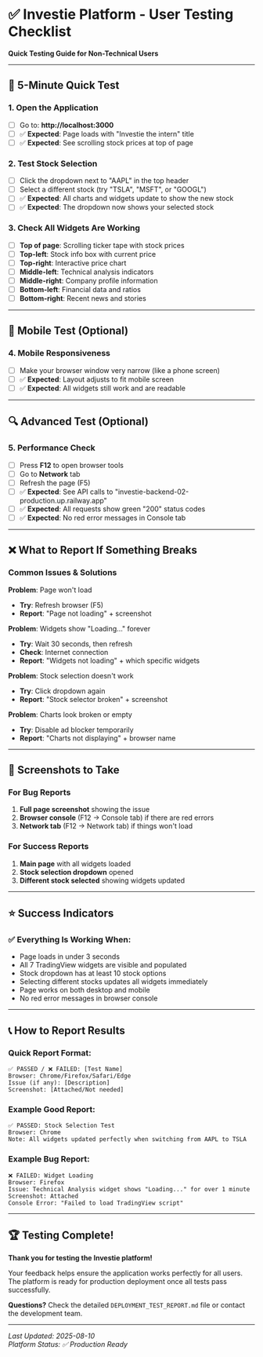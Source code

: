 # ✅ Investie Platform - User Testing Checklist

**Quick Testing Guide for Non-Technical Users**

---

## 🎯 **5-Minute Quick Test**

### **1. Open the Application** 
- [ ] Go to: **http://localhost:3000**
- [ ] ✅ **Expected**: Page loads with "Investie the intern" title
- [ ] ✅ **Expected**: See scrolling stock prices at top of page

### **2. Test Stock Selection**
- [ ] Click the dropdown next to "AAPL" in the top header
- [ ] Select a different stock (try "TSLA", "MSFT", or "GOOGL")
- [ ] ✅ **Expected**: All charts and widgets update to show the new stock
- [ ] ✅ **Expected**: The dropdown now shows your selected stock

### **3. Check All Widgets Are Working**
- [ ] **Top of page**: Scrolling ticker tape with stock prices
- [ ] **Top-left**: Stock info box with current price
- [ ] **Top-right**: Interactive price chart
- [ ] **Middle-left**: Technical analysis indicators
- [ ] **Middle-right**: Company profile information
- [ ] **Bottom-left**: Financial data and ratios
- [ ] **Bottom-right**: Recent news and stories

---

## 📱 **Mobile Test** (Optional)

### **4. Mobile Responsiveness**
- [ ] Make your browser window very narrow (like a phone screen)
- [ ] ✅ **Expected**: Layout adjusts to fit mobile screen
- [ ] ✅ **Expected**: All widgets still work and are readable

---

## 🔍 **Advanced Test** (Optional)

### **5. Performance Check**
- [ ] Press **F12** to open browser tools
- [ ] Go to **Network** tab
- [ ] Refresh the page (F5)
- [ ] ✅ **Expected**: See API calls to "investie-backend-02-production.up.railway.app"
- [ ] ✅ **Expected**: All requests show green "200" status codes
- [ ] ✅ **Expected**: No red error messages in Console tab

---

## ❌ **What to Report If Something Breaks**

### **Common Issues & Solutions**

**Problem**: Page won't load
- **Try**: Refresh browser (F5)
- **Report**: "Page not loading" + screenshot

**Problem**: Widgets show "Loading..." forever
- **Try**: Wait 30 seconds, then refresh
- **Check**: Internet connection
- **Report**: "Widgets not loading" + which specific widgets

**Problem**: Stock selection doesn't work
- **Try**: Click dropdown again
- **Report**: "Stock selector broken" + screenshot

**Problem**: Charts look broken or empty
- **Try**: Disable ad blocker temporarily
- **Report**: "Charts not displaying" + browser name

---

## 📸 **Screenshots to Take**

### **For Bug Reports**
1. **Full page screenshot** showing the issue
2. **Browser console** (F12 → Console tab) if there are red errors
3. **Network tab** (F12 → Network tab) if things won't load

### **For Success Reports**
1. **Main page** with all widgets loaded
2. **Stock selection dropdown** opened
3. **Different stock selected** showing widgets updated

---

## ⭐ **Success Indicators**

### **✅ Everything Is Working When:**
- Page loads in under 3 seconds
- All 7 TradingView widgets are visible and populated
- Stock dropdown has at least 10 stock options
- Selecting different stocks updates all widgets immediately
- Page works on both desktop and mobile
- No red error messages in browser console

---

## 📞 **How to Report Results**

### **Quick Report Format**:
```
✅ PASSED / ❌ FAILED: [Test Name]
Browser: Chrome/Firefox/Safari/Edge
Issue (if any): [Description]
Screenshot: [Attached/Not needed]
```

### **Example Good Report**:
```
✅ PASSED: Stock Selection Test
Browser: Chrome
Note: All widgets updated perfectly when switching from AAPL to TSLA
```

### **Example Bug Report**:
```
❌ FAILED: Widget Loading
Browser: Firefox
Issue: Technical Analysis widget shows "Loading..." for over 1 minute
Screenshot: Attached
Console Error: "Failed to load TradingView script"
```

---

## 🏆 **Testing Complete!**

**Thank you for testing the Investie platform!**

Your feedback helps ensure the application works perfectly for all users. The platform is ready for production deployment once all tests pass successfully.

**Questions?** Check the detailed `DEPLOYMENT_TEST_REPORT.md` file or contact the development team.

---

*Last Updated: 2025-08-10*  
*Platform Status: ✅ Production Ready*